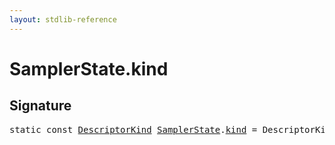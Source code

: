 ```yaml
---
layout: stdlib-reference
---
```


# SamplerState.kind

## Signature
<pre>
<span class='code_keyword'>static</span> <span class='code_keyword'>const</span> <a href="../descriptorkind-0a/index.md" class="code_type">DescriptorKind</a> <a href="index.md" class="code_type">SamplerState</a>.<a href="kind.md" class="code_var">kind</a> = DescriptorKind\.Sampler;
</pre>


<script>
// Fix .md links to .html when on ReadTheDocs
if (window.location.hostname.includes('readthedocs') || 
    window.location.hostname.includes('rtfd.io')) {
  document.addEventListener('DOMContentLoaded', function() {
    const links = document.querySelectorAll('a');
    links.forEach(link => {
      if (link.getAttribute('href') && link.getAttribute('href').endsWith('.md')) {
        link.href = link.href.replace(/\.md($|#|\?)/, '.html$1');
      }
    });
  });
}
</script>
